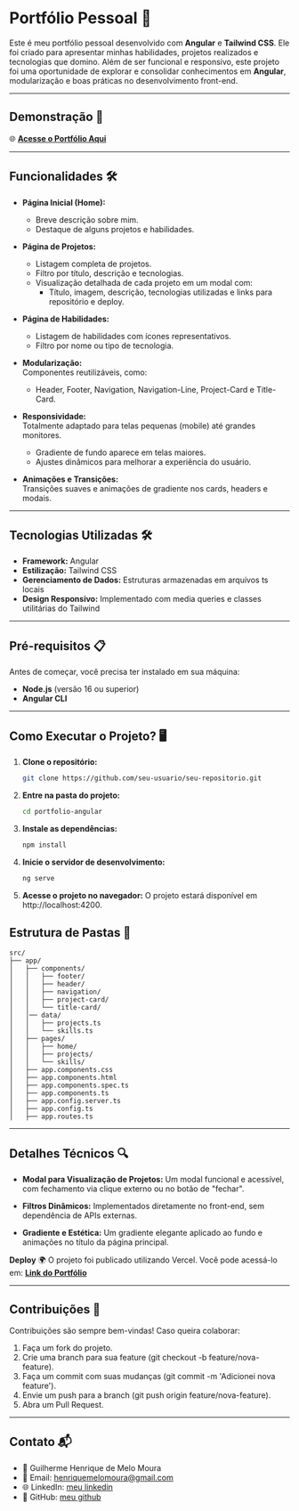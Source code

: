# **Portfólio Pessoal** 🌟

Este é meu portfólio pessoal desenvolvido com **Angular** e **Tailwind CSS**. Ele foi criado para apresentar minhas habilidades, projetos realizados e tecnologias que domino. Além de ser funcional e responsivo, este projeto foi uma oportunidade de explorar e consolidar conhecimentos em **Angular**, modularização e boas práticas no desenvolvimento front-end.

---

## **Demonstração** 🚀

🌐 **[Acesse o Portfólio Aqui](https://portfolio-angular-rose.vercel.app/)**

---

## **Funcionalidades** 🛠️

- **Página Inicial (Home):**  
  - Breve descrição sobre mim.  
  - Destaque de alguns projetos e habilidades.

- **Página de Projetos:**  
  - Listagem completa de projetos.  
  - Filtro por título, descrição e tecnologias.  
  - Visualização detalhada de cada projeto em um modal com:
    - Título, imagem, descrição, tecnologias utilizadas e links para repositório e deploy.

- **Página de Habilidades:**  
  - Listagem de habilidades com ícones representativos.  
  - Filtro por nome ou tipo de tecnologia.

- **Modularização:**  
  Componentes reutilizáveis, como:
  - Header, Footer, Navigation, Navigation-Line, Project-Card e Title-Card.

- **Responsividade:**  
  Totalmente adaptado para telas pequenas (mobile) até grandes monitores.  
  - Gradiente de fundo aparece em telas maiores.  
  - Ajustes dinâmicos para melhorar a experiência do usuário.

- **Animações e Transições:**  
  Transições suaves e animações de gradiente nos cards, headers e modais.

---

## **Tecnologias Utilizadas** 🛠️

- **Framework:** Angular  
- **Estilização:** Tailwind CSS  
- **Gerenciamento de Dados:** Estruturas armazenadas em arquivos ts locais  
- **Design Responsivo:** Implementado com media queries e classes utilitárias do Tailwind  

---

## **Pré-requisitos** 📋

Antes de começar, você precisa ter instalado em sua máquina:  

- **Node.js** (versão 16 ou superior)  
- **Angular CLI**  

---

## **Como Executar o Projeto?** 🖥️

1. **Clone o repositório:**  
   ```bash
   git clone https://github.com/seu-usuario/seu-repositorio.git


2. **Entre na pasta do projeto:**
    ```bash
    cd portfolio-angular

3. **Instale as dependências:**
    ```bash
    npm install

4. **Inicie o servidor de desenvolvimento:**
    ```bash
    ng serve

5. **Acesse o projeto no navegador:**
O projeto estará disponível em http://localhost:4200.

## Estrutura de Pastas 📂
    
    src/
    ├── app/
    │   ├── components/
    │   │   ├── footer/
    │   │   ├── header/
    │   │   ├── navigation/
    │   │   ├── project-card/
    │   │   └── title-card/
    │   │── data/
    │   │   ├── projects.ts
    │   │   └── skills.ts
    │   ├── pages/
    │   │   ├── home/
    │   │   ├── projects/
    │   │   └── skills/
    │   ├── app.components.css
    │   ├── app.components.html
    │   ├── app.components.spec.ts
    │   ├── app.components.ts
    │   ├── app.config.server.ts
    │   ├── app.config.ts
    │   ├── app.routes.ts
    
---

## Detalhes Técnicos 🔍

- **Modal para Visualização de Projetos:**
Um modal funcional e acessível, com fechamento via clique externo ou no botão de "fechar".

- **Filtros Dinâmicos:**
Implementados diretamente no front-end, sem dependência de APIs externas.

- **Gradiente e Estética:**
Um gradiente elegante aplicado ao fundo e animações no título da página principal.

**Deploy** 🌍
O projeto foi publicado utilizando Vercel. Você pode acessá-lo em:
**[Link do Portfólio](https://portfolio-angular-rose.vercel.app/)**

---

## Contribuições 🤝
Contribuições são sempre bem-vindas! Caso queira colaborar:

1. Faça um fork do projeto.
2. Crie uma branch para sua feature (git checkout -b feature/nova-feature).
3. Faça um commit com suas mudanças (git commit -m 'Adicionei nova feature').
4. Envie um push para a branch (git push origin feature/nova-feature).
5. Abra um Pull Request.

---

## Contato 📬
- 👤 Guilherme Henrique de Melo Moura
- 📧 Email: henriquemelomoura@gmail.com
- 🌐 LinkedIn: [meu linkedin](https://www.linkedin.com/in/guilherme-henrique-mm/)
- 📂 GitHub: [meu github](https://github.com/gui-hmm)

